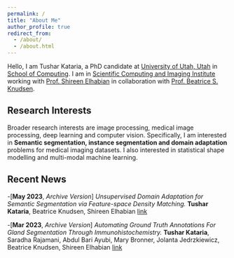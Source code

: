 ```yaml
---
permalink: /
title: "About Me"
author_profile: true
redirect_from: 
  - /about/
  - /about.html
---
```



Hello, I am Tushar Kataria, a PhD candidate at [University of Utah, Utah](https://www.utah.edu/) in [School of Computing](https://www.cs.utah.edu/). I am in [Scientific Computing and Imaging Institute](https://www.sci.utah.edu/) working with [Prof. Shireen Elhabian](https://www.sci.utah.edu/~shireen/) in collaboration with [Prof. Beatrice S. Knudsen](https://healthcare.utah.edu/fad/mddetail.php?physicianID=u6028236#tabAcademic). 

Research Interests
------
Broader research interests are image processing, medical image processing, deep learning and computer vision. Specifically, I am interested in **Semantic segmentation, instance segmentation and domain adaptation** problems for medical imaging datasets. I also interested in statistical shape modelling and multi-modal machine learning.

Recent News
------
-[**May 2023**, *Archive Version*] *Unsupervised Domain Adaptation for Semantic Segmentation via Feature-space Density Matching.* **Tushar Kataria**, Beatrice Knudsen, Shireen Elhabian [link](https://arxiv.org/abs/2305.05789)


-[**Mar 2023**, *Archive Version*] *Automating Ground Truth Annotations For Gland Segmentation Through Immunohistochemistry.* **Tushar Kataria**, Saradha Rajamani, Abdul Bari Ayubi, Mary Bronner, Jolanta Jedrzkiewicz, Beatrice Knudsen, Shireen Elhabian [link](https://www.researchsquare.com/article/rs-2600534/v1)






